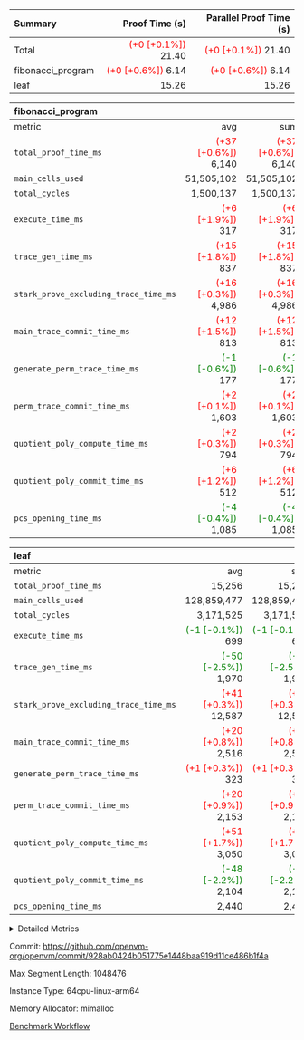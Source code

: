 | Summary | Proof Time (s) | Parallel Proof Time (s) |
|:---|---:|---:|
| Total | <span style='color: red'>(+0 [+0.1%])</span> 21.40 | <span style='color: red'>(+0 [+0.1%])</span> 21.40 |
| fibonacci_program | <span style='color: red'>(+0 [+0.6%])</span> 6.14 | <span style='color: red'>(+0 [+0.6%])</span> 6.14 |
| leaf |  15.26 |  15.26 |


| fibonacci_program |||||
|:---|---:|---:|---:|---:|
|metric|avg|sum|max|min|
| `total_proof_time_ms ` | <span style='color: red'>(+37 [+0.6%])</span> 6,140 | <span style='color: red'>(+37 [+0.6%])</span> 6,140 | <span style='color: red'>(+37 [+0.6%])</span> 6,140 | <span style='color: red'>(+37 [+0.6%])</span> 6,140 |
| `main_cells_used     ` |  51,505,102 |  51,505,102 |  51,505,102 |  51,505,102 |
| `total_cycles        ` |  1,500,137 |  1,500,137 |  1,500,137 |  1,500,137 |
| `execute_time_ms     ` | <span style='color: red'>(+6 [+1.9%])</span> 317 | <span style='color: red'>(+6 [+1.9%])</span> 317 | <span style='color: red'>(+6 [+1.9%])</span> 317 | <span style='color: red'>(+6 [+1.9%])</span> 317 |
| `trace_gen_time_ms   ` | <span style='color: red'>(+15 [+1.8%])</span> 837 | <span style='color: red'>(+15 [+1.8%])</span> 837 | <span style='color: red'>(+15 [+1.8%])</span> 837 | <span style='color: red'>(+15 [+1.8%])</span> 837 |
| `stark_prove_excluding_trace_time_ms` | <span style='color: red'>(+16 [+0.3%])</span> 4,986 | <span style='color: red'>(+16 [+0.3%])</span> 4,986 | <span style='color: red'>(+16 [+0.3%])</span> 4,986 | <span style='color: red'>(+16 [+0.3%])</span> 4,986 |
| `main_trace_commit_time_ms` | <span style='color: red'>(+12 [+1.5%])</span> 813 | <span style='color: red'>(+12 [+1.5%])</span> 813 | <span style='color: red'>(+12 [+1.5%])</span> 813 | <span style='color: red'>(+12 [+1.5%])</span> 813 |
| `generate_perm_trace_time_ms` | <span style='color: green'>(-1 [-0.6%])</span> 177 | <span style='color: green'>(-1 [-0.6%])</span> 177 | <span style='color: green'>(-1 [-0.6%])</span> 177 | <span style='color: green'>(-1 [-0.6%])</span> 177 |
| `perm_trace_commit_time_ms` | <span style='color: red'>(+2 [+0.1%])</span> 1,603 | <span style='color: red'>(+2 [+0.1%])</span> 1,603 | <span style='color: red'>(+2 [+0.1%])</span> 1,603 | <span style='color: red'>(+2 [+0.1%])</span> 1,603 |
| `quotient_poly_compute_time_ms` | <span style='color: red'>(+2 [+0.3%])</span> 794 | <span style='color: red'>(+2 [+0.3%])</span> 794 | <span style='color: red'>(+2 [+0.3%])</span> 794 | <span style='color: red'>(+2 [+0.3%])</span> 794 |
| `quotient_poly_commit_time_ms` | <span style='color: red'>(+6 [+1.2%])</span> 512 | <span style='color: red'>(+6 [+1.2%])</span> 512 | <span style='color: red'>(+6 [+1.2%])</span> 512 | <span style='color: red'>(+6 [+1.2%])</span> 512 |
| `pcs_opening_time_ms ` | <span style='color: green'>(-4 [-0.4%])</span> 1,085 | <span style='color: green'>(-4 [-0.4%])</span> 1,085 | <span style='color: green'>(-4 [-0.4%])</span> 1,085 | <span style='color: green'>(-4 [-0.4%])</span> 1,085 |

| leaf |||||
|:---|---:|---:|---:|---:|
|metric|avg|sum|max|min|
| `total_proof_time_ms ` |  15,256 |  15,256 |  15,256 |  15,256 |
| `main_cells_used     ` |  128,859,477 |  128,859,477 |  128,859,477 |  128,859,477 |
| `total_cycles        ` |  3,171,525 |  3,171,525 |  3,171,525 |  3,171,525 |
| `execute_time_ms     ` | <span style='color: green'>(-1 [-0.1%])</span> 699 | <span style='color: green'>(-1 [-0.1%])</span> 699 | <span style='color: green'>(-1 [-0.1%])</span> 699 | <span style='color: green'>(-1 [-0.1%])</span> 699 |
| `trace_gen_time_ms   ` | <span style='color: green'>(-50 [-2.5%])</span> 1,970 | <span style='color: green'>(-50 [-2.5%])</span> 1,970 | <span style='color: green'>(-50 [-2.5%])</span> 1,970 | <span style='color: green'>(-50 [-2.5%])</span> 1,970 |
| `stark_prove_excluding_trace_time_ms` | <span style='color: red'>(+41 [+0.3%])</span> 12,587 | <span style='color: red'>(+41 [+0.3%])</span> 12,587 | <span style='color: red'>(+41 [+0.3%])</span> 12,587 | <span style='color: red'>(+41 [+0.3%])</span> 12,587 |
| `main_trace_commit_time_ms` | <span style='color: red'>(+20 [+0.8%])</span> 2,516 | <span style='color: red'>(+20 [+0.8%])</span> 2,516 | <span style='color: red'>(+20 [+0.8%])</span> 2,516 | <span style='color: red'>(+20 [+0.8%])</span> 2,516 |
| `generate_perm_trace_time_ms` | <span style='color: red'>(+1 [+0.3%])</span> 323 | <span style='color: red'>(+1 [+0.3%])</span> 323 | <span style='color: red'>(+1 [+0.3%])</span> 323 | <span style='color: red'>(+1 [+0.3%])</span> 323 |
| `perm_trace_commit_time_ms` | <span style='color: red'>(+20 [+0.9%])</span> 2,153 | <span style='color: red'>(+20 [+0.9%])</span> 2,153 | <span style='color: red'>(+20 [+0.9%])</span> 2,153 | <span style='color: red'>(+20 [+0.9%])</span> 2,153 |
| `quotient_poly_compute_time_ms` | <span style='color: red'>(+51 [+1.7%])</span> 3,050 | <span style='color: red'>(+51 [+1.7%])</span> 3,050 | <span style='color: red'>(+51 [+1.7%])</span> 3,050 | <span style='color: red'>(+51 [+1.7%])</span> 3,050 |
| `quotient_poly_commit_time_ms` | <span style='color: green'>(-48 [-2.2%])</span> 2,104 | <span style='color: green'>(-48 [-2.2%])</span> 2,104 | <span style='color: green'>(-48 [-2.2%])</span> 2,104 | <span style='color: green'>(-48 [-2.2%])</span> 2,104 |
| `pcs_opening_time_ms ` |  2,440 |  2,440 |  2,440 |  2,440 |



<details>
<summary>Detailed Metrics</summary>

| group | num_segments | keygen_time_ms | commit_exe_time_ms |
| --- | --- | --- | --- |
| fibonacci_program | 1 | 349 | 5 | 

| group | air_name | quotient_deg | interactions | constraints |
| --- | --- | --- | --- | --- |
| fibonacci_program | AccessAdapterAir<16> | 2 | 5 | 14 | 
| fibonacci_program | AccessAdapterAir<2> | 2 | 5 | 14 | 
| fibonacci_program | AccessAdapterAir<32> | 2 | 5 | 14 | 
| fibonacci_program | AccessAdapterAir<4> | 2 | 5 | 14 | 
| fibonacci_program | AccessAdapterAir<64> | 2 | 5 | 14 | 
| fibonacci_program | AccessAdapterAir<8> | 2 | 5 | 14 | 
| fibonacci_program | BitwiseOperationLookupAir<8> | 2 | 2 | 4 | 
| fibonacci_program | MemoryMerkleAir<8> | 2 | 4 | 40 | 
| fibonacci_program | PersistentBoundaryAir<8> | 2 | 3 | 6 | 
| fibonacci_program | PhantomAir | 2 | 3 | 5 | 
| fibonacci_program | Poseidon2PeripheryAir<BabyBearParameters>, 1> | 2 | 1 | 286 | 
| fibonacci_program | ProgramAir | 1 | 1 | 4 | 
| fibonacci_program | RangeTupleCheckerAir<2> | 1 | 1 | 4 | 
| fibonacci_program | VariableRangeCheckerAir | 1 | 1 | 4 | 
| fibonacci_program | VmAirWrapper<Rv32BaseAluAdapterAir, BaseAluCoreAir<4, 8> | 2 | 19 | 43 | 
| fibonacci_program | VmAirWrapper<Rv32BaseAluAdapterAir, LessThanCoreAir<4, 8> | 2 | 17 | 39 | 
| fibonacci_program | VmAirWrapper<Rv32BaseAluAdapterAir, ShiftCoreAir<4, 8> | 2 | 23 | 90 | 
| fibonacci_program | VmAirWrapper<Rv32BranchAdapterAir, BranchEqualCoreAir<4> | 2 | 11 | 25 | 
| fibonacci_program | VmAirWrapper<Rv32BranchAdapterAir, BranchLessThanCoreAir<4, 8> | 2 | 13 | 41 | 
| fibonacci_program | VmAirWrapper<Rv32CondRdWriteAdapterAir, Rv32JalLuiCoreAir> | 2 | 10 | 22 | 
| fibonacci_program | VmAirWrapper<Rv32HintStoreAdapterAir, Rv32HintStoreCoreAir> | 2 | 15 | 17 | 
| fibonacci_program | VmAirWrapper<Rv32JalrAdapterAir, Rv32JalrCoreAir> | 2 | 16 | 20 | 
| fibonacci_program | VmAirWrapper<Rv32LoadStoreAdapterAir, LoadSignExtendCoreAir<4, 8> | 2 | 18 | 33 | 
| fibonacci_program | VmAirWrapper<Rv32LoadStoreAdapterAir, LoadStoreCoreAir<4> | 2 | 17 | 38 | 
| fibonacci_program | VmAirWrapper<Rv32MultAdapterAir, DivRemCoreAir<4, 8> | 2 | 25 | 88 | 
| fibonacci_program | VmAirWrapper<Rv32MultAdapterAir, MulHCoreAir<4, 8> | 2 | 24 | 38 | 
| fibonacci_program | VmAirWrapper<Rv32MultAdapterAir, MultiplicationCoreAir<4, 8> | 2 | 19 | 26 | 
| fibonacci_program | VmAirWrapper<Rv32RdWriteAdapterAir, Rv32AuipcCoreAir> | 2 | 11 | 15 | 
| fibonacci_program | VmConnectorAir | 2 | 3 | 9 | 
| leaf | AccessAdapterAir<2> | 4 | 5 | 12 | 
| leaf | AccessAdapterAir<4> | 4 | 5 | 12 | 
| leaf | AccessAdapterAir<8> | 4 | 5 | 12 | 
| leaf | FriReducedOpeningAir | 4 | 35 | 59 | 
| leaf | NativePoseidon2Air<BabyBearParameters>, 1> | 4 | 31 | 302 | 
| leaf | PhantomAir | 4 | 3 | 4 | 
| leaf | ProgramAir | 1 | 1 | 4 | 
| leaf | VariableRangeCheckerAir | 1 | 1 | 4 | 
| leaf | VmAirWrapper<BranchNativeAdapterAir, BranchEqualCoreAir<1> | 2 | 11 | 23 | 
| leaf | VmAirWrapper<JalNativeAdapterAir, JalCoreAir> | 4 | 7 | 6 | 
| leaf | VmAirWrapper<NativeAdapterAir<2, 0>, PublicValuesCoreAir> | 4 | 11 | 23 | 
| leaf | VmAirWrapper<NativeAdapterAir<2, 1>, FieldArithmeticCoreAir> | 4 | 15 | 23 | 
| leaf | VmAirWrapper<NativeLoadStoreAdapterAir<1>, NativeLoadStoreCoreAir<1> | 4 | 19 | 31 | 
| leaf | VmAirWrapper<NativeVectorizedAdapterAir<4>, FieldExtensionCoreAir> | 4 | 15 | 23 | 
| leaf | VmConnectorAir | 4 | 3 | 8 | 
| leaf | VolatileBoundaryAir | 4 | 4 | 16 | 

| group | air_name | idx | rows | prep_cols | perm_cols | main_cols | cells |
| --- | --- | --- | --- | --- | --- | --- | --- |
| leaf | AccessAdapterAir<2> | 0 | 524,288 |  | 16 | 11 | 14,155,776 | 
| leaf | AccessAdapterAir<4> | 0 | 262,144 |  | 16 | 13 | 7,602,176 | 
| leaf | AccessAdapterAir<8> | 0 | 65,536 |  | 16 | 17 | 2,162,688 | 
| leaf | FriReducedOpeningAir | 0 | 131,072 |  | 76 | 64 | 18,350,080 | 
| leaf | NativePoseidon2Air<BabyBearParameters>, 1> | 0 | 32,768 |  | 36 | 348 | 12,582,912 | 
| leaf | PhantomAir | 0 | 32,768 |  | 8 | 6 | 458,752 | 
| leaf | ProgramAir | 0 | 131,072 |  | 8 | 10 | 2,359,296 | 
| leaf | VariableRangeCheckerAir | 0 | 262,144 | 2 | 8 | 1 | 2,359,296 | 
| leaf | VmAirWrapper<BranchNativeAdapterAir, BranchEqualCoreAir<1> | 0 | 1,048,576 |  | 28 | 23 | 53,477,376 | 
| leaf | VmAirWrapper<JalNativeAdapterAir, JalCoreAir> | 0 | 131,072 |  | 12 | 10 | 2,883,584 | 
| leaf | VmAirWrapper<NativeAdapterAir<2, 0>, PublicValuesCoreAir> | 0 | 64 |  | 16 | 23 | 2,496 | 
| leaf | VmAirWrapper<NativeAdapterAir<2, 1>, FieldArithmeticCoreAir> | 0 | 2,097,152 |  | 20 | 30 | 104,857,600 | 
| leaf | VmAirWrapper<NativeLoadStoreAdapterAir<1>, NativeLoadStoreCoreAir<1> | 0 | 2,097,152 |  | 24 | 41 | 136,314,880 | 
| leaf | VmAirWrapper<NativeVectorizedAdapterAir<4>, FieldExtensionCoreAir> | 0 | 32,768 |  | 20 | 40 | 1,966,080 | 
| leaf | VmConnectorAir | 0 | 2 | 1 | 8 | 4 | 24 | 
| leaf | VolatileBoundaryAir | 0 | 524,288 |  | 8 | 11 | 9,961,472 | 

| group | air_name | segment | rows | prep_cols | perm_cols | main_cols | cells |
| --- | --- | --- | --- | --- | --- | --- | --- |
| fibonacci_program | AccessAdapterAir<8> | 0 | 64 |  | 24 | 17 | 2,624 | 
| fibonacci_program | BitwiseOperationLookupAir<8> | 0 | 65,536 | 3 | 8 | 2 | 655,360 | 
| fibonacci_program | MemoryMerkleAir<8> | 0 | 512 |  | 20 | 32 | 26,624 | 
| fibonacci_program | PersistentBoundaryAir<8> | 0 | 64 |  | 12 | 20 | 2,048 | 
| fibonacci_program | PhantomAir | 0 | 2 |  | 12 | 6 | 36 | 
| fibonacci_program | Poseidon2PeripheryAir<BabyBearParameters>, 1> | 0 | 256 |  | 8 | 300 | 78,848 | 
| fibonacci_program | ProgramAir | 0 | 4,096 |  | 8 | 10 | 73,728 | 
| fibonacci_program | RangeTupleCheckerAir<2> | 0 | 524,288 | 2 | 8 | 1 | 4,718,592 | 
| fibonacci_program | VariableRangeCheckerAir | 0 | 262,144 | 2 | 8 | 1 | 2,359,296 | 
| fibonacci_program | VmAirWrapper<Rv32BaseAluAdapterAir, BaseAluCoreAir<4, 8> | 0 | 1,048,576 |  | 80 | 36 | 121,634,816 | 
| fibonacci_program | VmAirWrapper<Rv32BaseAluAdapterAir, LessThanCoreAir<4, 8> | 0 | 524,288 |  | 40 | 37 | 40,370,176 | 
| fibonacci_program | VmAirWrapper<Rv32BaseAluAdapterAir, ShiftCoreAir<4, 8> | 0 | 2 |  | 52 | 53 | 210 | 
| fibonacci_program | VmAirWrapper<Rv32BranchAdapterAir, BranchEqualCoreAir<4> | 0 | 262,144 |  | 48 | 26 | 19,398,656 | 
| fibonacci_program | VmAirWrapper<Rv32BranchAdapterAir, BranchLessThanCoreAir<4, 8> | 0 | 8 |  | 56 | 32 | 704 | 
| fibonacci_program | VmAirWrapper<Rv32CondRdWriteAdapterAir, Rv32JalLuiCoreAir> | 0 | 131,072 |  | 44 | 18 | 8,126,464 | 
| fibonacci_program | VmAirWrapper<Rv32HintStoreAdapterAir, Rv32HintStoreCoreAir> | 0 | 4 |  | 36 | 26 | 248 | 
| fibonacci_program | VmAirWrapper<Rv32JalrAdapterAir, Rv32JalrCoreAir> | 0 | 16 |  | 36 | 28 | 1,024 | 
| fibonacci_program | VmAirWrapper<Rv32LoadStoreAdapterAir, LoadStoreCoreAir<4> | 0 | 32 |  | 72 | 40 | 3,584 | 
| fibonacci_program | VmAirWrapper<Rv32RdWriteAdapterAir, Rv32AuipcCoreAir> | 0 | 16 |  | 28 | 21 | 784 | 
| fibonacci_program | VmConnectorAir | 0 | 2 | 1 | 12 | 4 | 32 | 

| group | idx | trace_gen_time_ms | total_proof_time_ms | total_cycles | total_cells | stark_prove_excluding_trace_time_ms | quotient_poly_compute_time_ms | quotient_poly_commit_time_ms | perm_trace_commit_time_ms | pcs_opening_time_ms | main_trace_commit_time_ms | main_cells_used | generate_perm_trace_time_ms | execute_time_ms |
| --- | --- | --- | --- | --- | --- | --- | --- | --- | --- | --- | --- | --- | --- | --- |
| leaf | 0 | 1,970 | 15,256 | 3,171,525 | 369,494,488 | 12,587 | 3,050 | 2,104 | 2,153 | 2,440 | 2,516 | 128,859,477 | 323 | 699 | 

| group | segment | trace_gen_time_ms | total_proof_time_ms | total_cycles | total_cells | stark_prove_excluding_trace_time_ms | quotient_poly_compute_time_ms | quotient_poly_commit_time_ms | perm_trace_commit_time_ms | pcs_opening_time_ms | main_trace_commit_time_ms | main_cells_used | generate_perm_trace_time_ms | execute_time_ms |
| --- | --- | --- | --- | --- | --- | --- | --- | --- | --- | --- | --- | --- | --- | --- |
| fibonacci_program | 0 | 837 | 6,140 | 1,500,137 | 197,453,854 | 4,986 | 794 | 512 | 1,603 | 1,085 | 813 | 51,505,102 | 177 | 317 | 

</details>


Commit: https://github.com/openvm-org/openvm/commit/928ab0424b051775e1448baa919d11ce486b1f4a

Max Segment Length: 1048476

Instance Type: 64cpu-linux-arm64

Memory Allocator: mimalloc

[Benchmark Workflow](https://github.com/openvm-org/openvm/actions/runs/12705226575)
